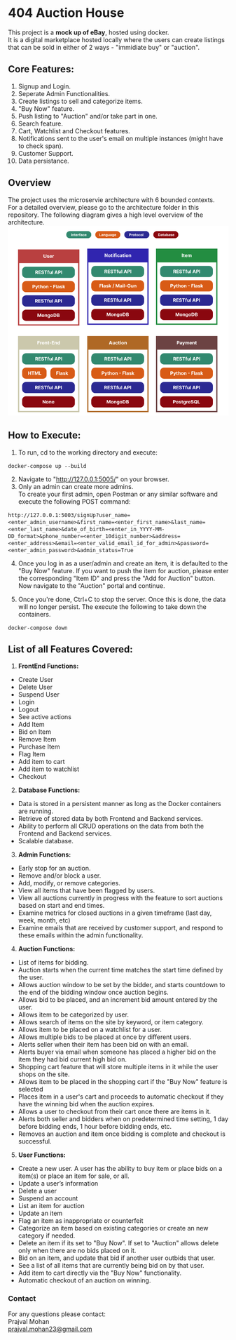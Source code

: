 # 404 Auction House

This project is a <b>mock up of eBay</b>, hosted using docker. <br>
It is a digital marketplace hosted locally where the users can create listings that can be sold in either of 2 ways - "immidiate buy" or "auction".<br>


## Core Features:
1. Signup and Login.
2. Seperate Admin Functionalities.
3. Create listings to sell and categorize items.
4. "Buy Now" feature.
5. Push listing to "Auction" and/or take part in one.
6. Search feature.
7. Cart, Watchlist and Checkout features.
8. Notifications sent to the user's email on multiple instances (might have to check span).
9. Customer Support.
10. Data persistance.


## Overview
The project uses the microservie architecture with 6 bounded contexts.<br>
For a detailed overview, please go to the architecture folder in this repository. The following diagram gives a high level overview of the architecture. <br>
![alt text](https://github.com/prajvalmohan23/404_Auction_House/blob/master/architecture/high_level_architecture.PNG)


## How to Execute:
1. To run, cd to the working directory and execute:
```
docker-compose up --build
```
2. Navigate to "http://127.0.0.1:5005/" on your browser.
3. Only an admin can create more admins. <br>
To create your first admin, open Postman or any similar software and execute the following POST command:
```
http://127.0.0.1:5003/signUp?user_name=<enter_admin_username>&first_name=<enter_first_name>&last_name=<enter_last_name>&date_of_birth=<enter_in_YYYY-MM-DD_format>&phone_number=<enter_10digit_number>&address=<enter_address>&email=<enter_valid_email_id_for_admin>&password=<enter_admin_password>&admin_status=True
```
4. Once you log in as a user/admin and create an item, it is defaulted to the "Buy Now" feature. If you want to push the item for auction, please enter the corresponding "Item ID" and press the "Add for Auction" button. Now navigate to the "Auction" portal and continue.

5. Once you're done, Ctrl+C to stop the server. Once this is done, the data will no longer persist. The execute the following to take down the containers.
```
docker-compose down
```


## List of all Features Covered:
1. <b>FrontEnd Functions:</b>

- Create User
- Delete User
- Suspend User
- Login
- Logout
- See active actions
- Add Item
- Bid on Item
- Remove Item
- Purchase Item
- Flag Item
- Add item to cart
- Add item to watchlist
- Checkout

2. <b>Database Functions:</b>

- Data is stored in a persistent manner as long as the Docker containers are running. 
- Retrieve of stored data by both Frontend and Backend services. 
- Ability to perform all CRUD operations on the data from both the Frontend and Backend services.
- Scalable database.

3. <b>Admin Functions:</b>

- Early stop for an auction.
- Remove and/or block a user.
- Add, modify, or remove categories.
- View all items that have been flagged by users. 
- View all auctions currently in progress with the feature to sort auctions based on start and end times.
- Examine metrics for closed auctions in a given timeframe (last day, week, month, etc)
- Examine emails that are received by customer support, and respond to these emails within the admin functionality. 

4. <b>Auction Functions:</b>

- List of items for bidding.
- Auction starts when the current time matches the start time defined by the user.
- Allows auction window to be set by the bidder, and starts countdown to the end of the bidding window once auction begins.
- Allows bid to be placed, and an increment bid amount entered by the user.
- Allows item to be categorized by user.
- Allows search of items on the site by keyword, or item category.
- Allows item to be placed on a watchlist for a user.
- Allows multiple bids to be placed at once by different users.
- Alerts seller when their item has been bid on with an email.
- Alerts buyer via email when someone has placed a higher bid on the item they had bid current high bid on.
- Shopping cart feature that will store multiple items in it while the user shops on the site.
- Allows item to be placed in the shopping cart if the "Buy Now" feature is selected
- Places item in a user's cart and proceeds to automatic checkout if they have the winning bid when the auction expires.
- Allows a user to checkout from their cart once there are items in it.
- Alerts both seller and bidders when on predetermined time setting, 1 day before bidding ends, 1 hour before bidding ends, etc.
- Removes an auction and item once bidding is complete and checkout is successful.

5. <b>User Functions:</b>

- Create a new user. A user has the ability to buy item or place bids on a item(s) or place an item for sale, or all.
- Update a user’s information
- Delete a user
- Suspend an account
- List an item for auction
- Update an item
- Flag an item as inappropriate or counterfeit
- Categorize an item based on existing categories or create an new category if needed.
- Delete an item if its set to "Buy Now". If set to "Auction" allows delete only when there are no bids placed on it.
- Bid on an item, and update that bid if another user outbids that user.
- See a list of all items that are currently being bid on by that user.
- Add item to cart directly via the "Buy Now" functionality.
- Automatic checkout of an auction on winning.

### Contact
For any questions please contact:<br>
Prajval Mohan<br>
prajval.mohan23@gmail.com
